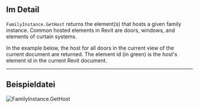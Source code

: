 ## Im Detail
`FamilyInstance.GetHost` returns the element(s) that hosts a given family instance. Common hosted elements in Revit are doors, windows, and elements of curtain systems.

In the example below, the host for all doors in the current view of the current document are returned. The element id (in green) is the host's element id in the current Revit document.
___
## Beispieldatei

![FamilyInstance.GetHost](./Revit.Elements.FamilyInstance.GetHost_img.jpg)
